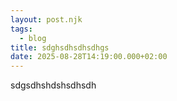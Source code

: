 ```yaml
---
layout: post.njk
tags:
  - blog
title: sdghsdhsdhsdhgs
date: 2025-08-28T14:19:00.000+02:00
---
```

sdgsdhshdshsdhsdh
